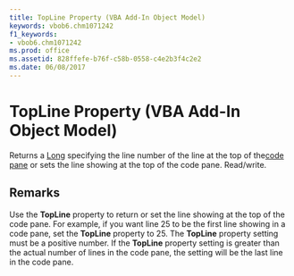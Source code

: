 ```yaml
---
title: TopLine Property (VBA Add-In Object Model)
keywords: vbob6.chm1071242
f1_keywords:
- vbob6.chm1071242
ms.prod: office
ms.assetid: 828ffefe-b76f-c58b-0558-c4e2b3f4c2e2
ms.date: 06/08/2017
---
```



# TopLine Property (VBA Add-In Object Model)



Returns a [Long](../../Glossary/vbe-glossary.md) specifying the line number of the line at the top of the[code pane](../../Glossary/vbe-glossary.md) or sets the line showing at the top of the code pane. Read/write.

## Remarks

Use the  **TopLine** property to return or set the line showing at the top of the code pane. For example, if you want line 25 to be the first line showing in a code pane, set the **TopLine** property to 25.
The  **TopLine** property setting must be a positive number. If the **TopLine** property setting is greater than the actual number of lines in the code pane, the setting will be the last line in the code pane.

